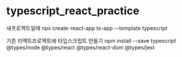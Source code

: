 # typescript_react_practice

새프로젝트일때
npx create-react-app ts-app --template typescript

기존 리액트프로젝트에 타입스크립트 만들기
npm install --save typescript @types/node @types/react @types/react-dom @types/jest
